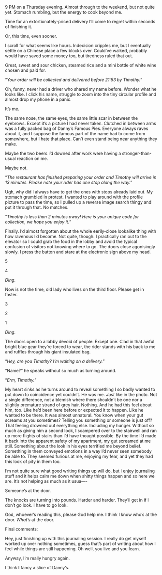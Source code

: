 9 PM on a Thursday evening. Almost through to the weekend, but not quite yet. Stomach rumbling, but the energy to cook beyond me.


Time for an extortionately-priced delivery I’ll come to regret within seconds of finishing it.


Or, this time, even sooner.


I scroll for what seems like hours. Indecision cripples me, but I eventually settle on a Chinese place a few blocks over. Could’ve walked, probably would have saved some money too, but tiredness ruled that out.


Great, sweet and sour chicken, steamed rice and a mini bottle of white wine chosen and paid for. 


“*Your order will be collected and delivered before 21:53 by Timothy.*”


Oh, funny, never had a driver who shared my name before. Wonder what he looks like. I click his name, struggle to zoom into the tiny circular profile and almost drop my phone in a panic.


It’s me.


The same nose, the same eyes, the same little scar in between the eyebrows. Except it’s a picture I had never taken. Clutched in between arms was a fully packed bag of Danny’s Famous Pies. Everyone always raves about it, and I suppose the famous part of the name had to come from somewhere, but I hate that place. Can’t even stand being near anything they make.


Maybe the two beers I’d downed after work were having a stronger-than-usual reaction on me. 


Maybe not.


“*The restaurant has finished preparing your order and Timothy will arrive in 13 minutes. Please note your rider has one stop along the way.*”


Ugh, why did I always have to get the ones with stops already laid out. My stomach grumbled in protest. I wanted to play around with the profile picture to pass the time, so I pulled up a reverse image search thingy and put it through that. No matches. 



“*Timothy is less than 2 minutes away! Here is your unique code for collection, we hope you enjoy it.*”


Finally. I’d almost forgotten about the whole eerily-close lookalike thing with how ravenous I’d become. Not quite, though. I practically ran out to the elevator so I could grab the food in the lobby and avoid the typical confusion of visitors not knowing where to go. The doors close agonisingly slowly. I press the button and stare at the electronic sign above my head. 


5

4

*Ding*.


Now is not the time, old lady who lives on the third floor. Please get in faster.


3


2


1


*Ding*.


The doors open to a lobby devoid of people. Except one. Clad in that awful bright blue gear they’re forced to wear, the rider stands with his back to me and ruffles through his giant insulated bag.


“*Hey, are you Timothy? I’m waiting on a delivery.*”


“Name?” he speaks without so much as turning around.


“*Erm, Timothy.*”


My heart sinks as he turns around to reveal something I so badly wanted to put down to coincidence yet couldn’t. He was me. *Just* like in the photo. Not a single difference, not a blemish where there shouldn’t be one nor a slightly premature strand of grey hair. Nothing. And he had this feel about him, too. Like he’d been here before or expected it to happen. Like he wanted to be there. It was almost unnatural. You know when your gut screams at you sometimes? Telling you something or someone is just off? That feeling drowned out everything else. Including my hunger. Without so much as giving him a second look, I scampered over to the stairwell and ran up more flights of stairs than I’d have thought possible. By the time I’d made it back into the apparent safety of my apartment, my gut screamed at me still. Something about the look in his eyes terrified me beyond belief. Something in them conveyed emotions in a way I’d never seen somebody be able to. They seemed furious at me, enjoying my fear, and yet they had this look of pity in them too.


I’m not quite sure what good writing things up will do, but I enjoy journaling stuff and it helps calm me down when shitty things happen and so here we are. It’s not helping as much as it usua—-


Someone’s at the door. 


The knocks are turning into pounds. Harder and harder. They’ll get in if I don’t go look. I have to go look.


God, whoever’s reading this, please God help me. I think I know who’s at the door. *What’s* at the door.



Final comments: 


Hey, just finishing up with this journaling session. I really do get myself worked up over nothing sometimes, guess that’s part of writing about how I feel while things are still happening. Oh well, you live and you learn. 


Anyway, I’m really hungry again. 


I think I fancy a slice of Danny’s.